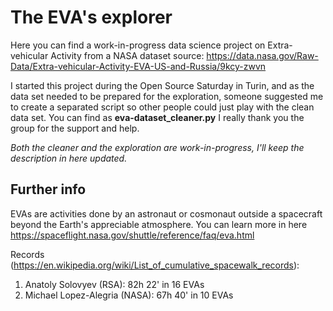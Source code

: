 # The EVA's explorer

Here you can find a work-in-progress data science project on Extra-vehicular Activity from a NASA dataset
source: https://data.nasa.gov/Raw-Data/Extra-vehicular-Activity-EVA-US-and-Russia/9kcy-zwvn

I started this project during the Open Source Saturday in Turin, and as the data set needed to be prepared for the exploration,  someone suggested me to create a separated script so other people could just play with the clean data set. 
You can find as **eva-dataset_cleaner.py**
I really thank you the group for the support and help.

*Both the cleaner and the exploration are work-in-progress, I'll keep the description in here updated.*

## Further info

EVAs are activities done by an astronaut or cosmonaut outside a spacecraft beyond the Earth's appreciable atmosphere.
You can learn more in here https://spaceflight.nasa.gov/shuttle/reference/faq/eva.html

Records (https://en.wikipedia.org/wiki/List_of_cumulative_spacewalk_records):
1. Anatoly Solovyev (RSA): 82h 22' in 16 EVAs
2. Michael Lopez-Alegria (NASA): 67h 40' in 10 EVAs

